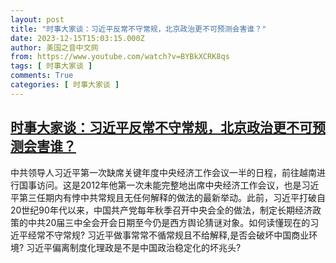 ```yaml
---
layout: post
title: "时事大家谈：习近平反常不守常规，北京政治更不可预测会害谁？"
date: 2023-12-15T15:03:15.000Z
author: 美国之音中文网
from: https://www.youtube.com/watch?v=BYBkXCRK8qs
tags: [ 时事大家谈 ]
comments: True
categories: [ 时事大家谈 ]
---
```

<!--1702652595000-->
[时事大家谈：习近平反常不守常规，北京政治更不可预测会害谁？](https://www.youtube.com/watch?v=BYBkXCRK8qs)
------

<div>
中共领导人习近平第一次缺席关键年度中央经济工作会议一半的日程，前往越南进行国事访问。这是2012年他第一次未能完整地出席中央经济工作会议，也是习近平第三任期内有悖中共常规且无任何解释的做法的最新举动。此前，习近平打破自20世纪90年代以来，中国共产党每年秋季召开中央会全的做法，制定长期经济政策的中共20届三中全会开会日期至今仍是西方舆论猜谜对象。如何读懂现在的习近平经常不守常规? 习近平做事常常不循常规且不给解释,是否会破坏中国商业环境? 习近平偏离制度化理政是不是中国政治稳定化的坏兆头?
</div>
